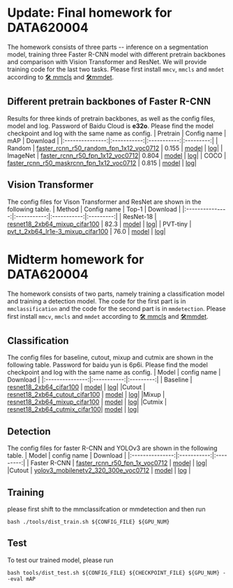 # Update: Final homework for DATA620004
The homework consists of three parts -- inference on a segmentation model, training three Faster R-CNN model with different pretrain backbones and comparison with Vision Transformer and ResNet. We will provide training code for the last two tasks. Please first install `mmcv`, `mmcls` and `mmdet` according to [🛠️ mmcls](https://mmclassification.readthedocs.io/en/latest/install.html) and [🛠️mmdet](https://mmdetection.readthedocs.io/en/v2.21.0/get_started.html).

## Different pretrain backbones of Faster R-CNN
Results for three kinds of pretrain backbones, as well as the config files, model and log.
Password of Baidu Cloud is **e32o**.
Please find the model checkpoint and log with the same name as config.
|   Pretrain        | Config name | mAP | Download |
|:---------------:|:-----------:|:-----------:|:---------:|
| Random  | [faster_rcnn_r50_random_fpn_1x12_voc0712](https://github.com/VictorLlu/DATA620004_mid/blob/f0daff11e4e770eb3e295f0659d9e0dc1f201cc5/mmdetection/configs/pascal_voc/faster_rcnn_r50_random_fpn_1x12_voc0712.py) | 0.155 | [model](https://pan.baidu.com/s/1S3QrxXklDwPYMfAivUyspA) &#124; [log](https://pan.baidu.com/s/1S3QrxXklDwPYMfAivUyspA)|
| ImageNet  | [faster_rcnn_r50_fpn_1x12_voc0712](https://github.com/VictorLlu/DATA620004_mid/blob/f0daff11e4e770eb3e295f0659d9e0dc1f201cc5/mmdetection/configs/pascal_voc/faster_rcnn_r50_fpn_1x12_voc0712.py)| 0.804 | [model](https://pan.baidu.com/s/1S3QrxXklDwPYMfAivUyspA) &#124; [log](https://pan.baidu.com/s/1S3QrxXklDwPYMfAivUyspA)|
| COCO  | [faster_rcnn_r50_maskrcnn_fpn_1x12_voc0712](https://github.com/VictorLlu/DATA620004_mid/blob/f0daff11e4e770eb3e295f0659d9e0dc1f201cc5/mmdetection/configs/pascal_voc/faster_rcnn_r50_maskrcnn_fpn_1x12_voc0712.py) | 0.815 | [model](https://pan.baidu.com/s/1S3QrxXklDwPYMfAivUyspA) &#124; [log](https://pan.baidu.com/s/1S3QrxXklDwPYMfAivUyspA)|

## Vision Transformer
The config files for Vison Transformer and ResNet are shown in the following table.
|   Method       | Config name | Top-1 | Download |
|:---------------:|:-----------:|:-----------:|:---------:|
| ResNet-18  | [resnet18_2xb64_mixup_cifar100](https://github.com/VictorLlu/DATA620004_mid/blob/f0daff11e4e770eb3e295f0659d9e0dc1f201cc5/mmclassification/configs/resnet/resnet18_2xb64_mixup_cifar100.py) | 82.3 | [model](https://pan.baidu.com/s/1S3QrxXklDwPYMfAivUyspA) &#124; [log](https://pan.baidu.com/s/1S3QrxXklDwPYMfAivUyspA)|
| PVT-tiny  | [pvt_t_2xb64_lr1e-3_mixup_cifar100](https://github.com/VictorLlu/DATA620004_mid/blob/f0daff11e4e770eb3e295f0659d9e0dc1f201cc5/mmclassification/configs/pvt/pvt_t_2xb64_lr1e-3_mixup_cifar100.py) | 76.0 | [model](https://pan.baidu.com/s/1S3QrxXklDwPYMfAivUyspA) &#124; [log](https://pan.baidu.com/s/1S3QrxXklDwPYMfAivUyspA)|

# Midterm homework for DATA620004
The homework consists of two parts, namely training a classification model and training a detection model. 
The code for the first part is in `mmclassification` and the code for the second part is in `mmdetection`.
Please first install `mmcv`, `mmcls` and `mmdet` according to [🛠️ mmcls](https://mmclassification.readthedocs.io/en/latest/install.html) and [🛠️mmdet](https://mmdetection.readthedocs.io/en/v2.21.0/get_started.html).

## Classification
The config files for baseline, cutout, mixup and cutmix are shown in the following table. 
Password for baidu yun is 6p6i.
Please find the model checkpoint and log with the same name as config.
|   Model         | config name  | Download |
|:---------------:|:-----------:|:---------:|
| Baseline  | [resnet18_2xb64_cifar100](https://github.com/VictorLlu/DATA620004_mid/blob/b82cd5958fbebcedb8179f1854639230320c59b7/mmclassification/configs/resnet/resnet18_2xb64_cifar100.py) | [model](https://pan.baidu.com/s/1xSORdAJLN0k3O7GpfLSZKQ) &#124; [log](https://pan.baidu.com/s/1xSORdAJLN0k3O7GpfLSZKQ)|
|Cutout | [resnet18_2xb64_cutout_cifar100](https://github.com/VictorLlu/DATA620004_mid/blob/b82cd5958fbebcedb8179f1854639230320c59b7/mmclassification/configs/resnet/resnet18_2xb64_cutout_cifar100.py) | [model](https://pan.baidu.com/s/1xSORdAJLN0k3O7GpfLSZKQ) &#124; [log](https://pan.baidu.com/s/1xSORdAJLN0k3O7GpfLSZKQ)|
|Mixup | [resnet18_2xb64_mixup_cifar100](https://github.com/VictorLlu/DATA620004_mid/blob/b82cd5958fbebcedb8179f1854639230320c59b7/mmclassification/configs/resnet/resnet18_2xb64_mixup_cifar100.py) | [model](https://pan.baidu.com/s/1xSORdAJLN0k3O7GpfLSZKQ) &#124; [log](https://pan.baidu.com/s/1xSORdAJLN0k3O7GpfLSZKQ)|
|Cutmix | [resnet18_2xb64_cutmix_cifar100](https://github.com/VictorLlu/DATA620004_mid/blob/b82cd5958fbebcedb8179f1854639230320c59b7/mmclassification/configs/resnet/resnet18_2xb64_cutmix_cifar100.py)| [model](https://pan.baidu.com/s/1xSORdAJLN0k3O7GpfLSZKQ) &#124; [log](https://pan.baidu.com/s/1xSORdAJLN0k3O7GpfLSZKQ)|

## Detection
The config files for faster R-CNN and YOLOv3 are shown in the following table.
|   Model         | config name  | Download |
|:---------------:|:-----------:|:---------:|
| Faster R-CNN  | [faster_rcnn_r50_fpn_1x_voc0712](https://github.com/VictorLlu/DATA620004_mid/blob/b82cd5958fbebcedb8179f1854639230320c59b7/mmdetection/configs/pascal_voc/faster_rcnn_r50_fpn_1x_voc0712.py) | [model](https://pan.baidu.com/s/1xSORdAJLN0k3O7GpfLSZKQ) &#124; [log](https://pan.baidu.com/s/1xSORdAJLN0k3O7GpfLSZKQ)|
|Cutout | [yolov3_mobilenetv2_320_300e_voc0712](https://github.com/VictorLlu/DATA620004_mid/blob/b82cd5958fbebcedb8179f1854639230320c59b7/mmdetection/configs/pascal_voc/yolov3_mobilenetv2_320_300e_voc0712.py) | [model](https://pan.baidu.com/s/1xSORdAJLN0k3O7GpfLSZKQ) &#124; [log](https://pan.baidu.com/s/1xSORdAJLN0k3O7GpfLSZKQ) |

## Training
please first shift to the mmclassifcation or mmdetection and then run 
```
bash ./tools/dist_train.sh ${CONFIG_FILE} ${GPU_NUM} 
```

## Test
To test our trained model, please run
```
bash tools/dist_test.sh ${CONFIG_FILE} ${CHECKPOINT_FILE} ${GPU_NUM} --eval mAP
```